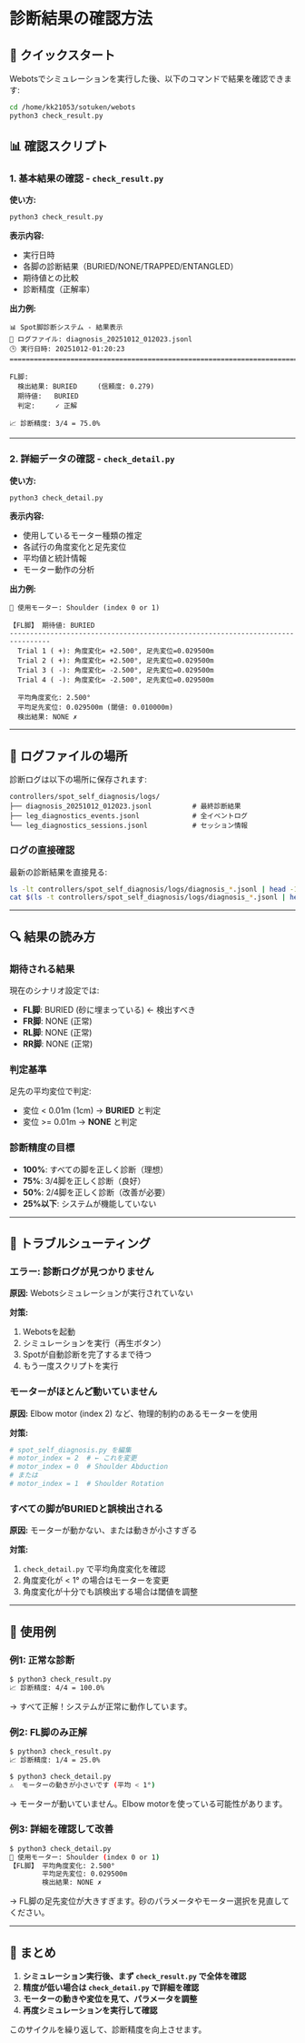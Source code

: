 # 診断結果の確認方法

## 🚀 クイックスタート

Webotsでシミュレーションを実行した後、以下のコマンドで結果を確認できます:

```bash
cd /home/kk21053/sotuken/webots
python3 check_result.py
```

## 📊 確認スクリプト

### 1. 基本結果の確認 - `check_result.py`

**使い方:**
```bash
python3 check_result.py
```

**表示内容:**
- 実行日時
- 各脚の診断結果（BURIED/NONE/TRAPPED/ENTANGLED）
- 期待値との比較
- 診断精度（正解率）

**出力例:**
```
📊 Spot脚診断システム - 結果表示
📁 ログファイル: diagnosis_20251012_012023.jsonl
🕒 実行日時: 20251012-01:20:23
================================================================================

FL脚:
  検出結果: BURIED     (信頼度: 0.279)
  期待値:   BURIED    
  判定:     ✓ 正解

📈 診断精度: 3/4 = 75.0%
```

---

### 2. 詳細データの確認 - `check_detail.py`

**使い方:**
```bash
python3 check_detail.py
```

**表示内容:**
- 使用しているモーター種類の推定
- 各試行の角度変化と足先変位
- 平均値と統計情報
- モーター動作の分析

**出力例:**
```
🔧 使用モーター: Shoulder (index 0 or 1)

【FL脚】 期待値: BURIED
--------------------------------------------------------------------------------
  Trial 1 ( +): 角度変化= +2.500°, 足先変位=0.029500m
  Trial 2 ( +): 角度変化= +2.500°, 足先変位=0.029500m
  Trial 3 ( -): 角度変化= -2.500°, 足先変位=0.029500m
  Trial 4 ( -): 角度変化= -2.500°, 足先変位=0.029500m

  平均角度変化: 2.500°
  平均足先変位: 0.029500m (閾値: 0.010000m)
  検出結果: NONE ✗
```

---

## 📁 ログファイルの場所

診断ログは以下の場所に保存されます:

```
controllers/spot_self_diagnosis/logs/
├── diagnosis_20251012_012023.jsonl          # 最終診断結果
├── leg_diagnostics_events.jsonl             # 全イベントログ
└── leg_diagnostics_sessions.jsonl           # セッション情報
```

### ログの直接確認

最新の診断結果を直接見る:
```bash
ls -lt controllers/spot_self_diagnosis/logs/diagnosis_*.jsonl | head -1
cat $(ls -t controllers/spot_self_diagnosis/logs/diagnosis_*.jsonl | head -1)
```

---

## 🔍 結果の読み方

### 期待される結果

現在のシナリオ設定では:
- **FL脚**: BURIED (砂に埋まっている) ← 検出すべき
- **FR脚**: NONE (正常)
- **RL脚**: NONE (正常)
- **RR脚**: NONE (正常)

### 判定基準

足先の平均変位で判定:
- 変位 < 0.01m (1cm) → **BURIED** と判定
- 変位 >= 0.01m → **NONE** と判定

### 診断精度の目標

- **100%**: すべての脚を正しく診断（理想）
- **75%**: 3/4脚を正しく診断（良好）
- **50%**: 2/4脚を正しく診断（改善が必要）
- **25%以下**: システムが機能していない

---

## 🔧 トラブルシューティング

### エラー: 診断ログが見つかりません

**原因:** Webotsシミュレーションが実行されていない

**対策:**
1. Webotsを起動
2. シミュレーションを実行（再生ボタン）
3. Spotが自動診断を完了するまで待つ
4. もう一度スクリプトを実行

### モーターがほとんど動いていません

**原因:** Elbow motor (index 2) など、物理的制約のあるモーターを使用

**対策:**
```bash
# spot_self_diagnosis.py を編集
# motor_index = 2  # ← これを変更
# motor_index = 0  # Shoulder Abduction
# または
# motor_index = 1  # Shoulder Rotation
```

### すべての脚がBURIEDと誤検出される

**原因:** モーターが動かない、または動きが小さすぎる

**対策:**
1. `check_detail.py` で平均角度変化を確認
2. 角度変化が < 1° の場合はモーターを変更
3. 角度変化が十分でも誤検出する場合は閾値を調整

---

## 📝 使用例

### 例1: 正常な診断
```bash
$ python3 check_result.py
📈 診断精度: 4/4 = 100.0%
```
→ すべて正解！システムが正常に動作しています。

### 例2: FL脚のみ正解
```bash
$ python3 check_result.py
📈 診断精度: 1/4 = 25.0%

$ python3 check_detail.py
⚠️  モーターの動きが小さいです (平均 < 1°)
```
→ モーターが動いていません。Elbow motorを使っている可能性があります。

### 例3: 詳細を確認して改善
```bash
$ python3 check_detail.py
🔧 使用モーター: Shoulder (index 0 or 1)
【FL脚】 平均角度変化: 2.500°
        平均足先変位: 0.029500m
        検出結果: NONE ✗
```
→ FL脚の足先変位が大きすぎます。砂のパラメータやモーター選択を見直してください。

---

## 🎯 まとめ

1. **シミュレーション実行後、まず `check_result.py` で全体を確認**
2. **精度が低い場合は `check_detail.py` で詳細を確認**
3. **モーターの動きや変位を見て、パラメータを調整**
4. **再度シミュレーションを実行して確認**

このサイクルを繰り返して、診断精度を向上させます。
